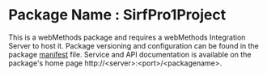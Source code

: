 # Package Name : SirfPro1Project
This is a webMethods package and requires a webMethods Integration Server to host it. Package versioning and configuration can be found in the package [manifest](./SirfPro1Project/manifest.v3) file. Service and API documentation is available on the package's home page http://&lt;server&gt;:&lt;port&gt;/&lt;packagename>.